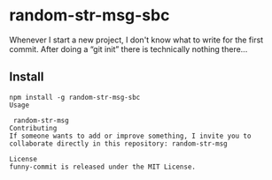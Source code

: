 # random-str-msg-sbc

Whenever I start a new project, I don't know what to write for the first commit. After doing a “git init” there is technically nothing there...

## Install

```npm
npm install -g random-str-msg-sbc
Usage

 random-str-msg
Contributing
If someone wants to add or improve something, I invite you to collaborate directly in this repository: random-str-msg

License
funny-commit is released under the MIT License.
